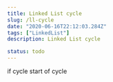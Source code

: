 ```yaml
---
title: Linked List cycle
slug: /ll-cycle
date: "2020-06-16T22:12:03.284Z"
tags: ["LinkedList"]
description: Linked List cycle

status: todo
---
```


if cycle
start of cycle
